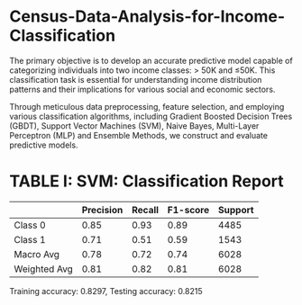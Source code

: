 # Census-Data-Analysis-for-Income-Classification

The primary
 objective is to develop an accurate predictive model capable of
 categorizing individuals into two income classes: > 50K and
 ≤50K. This classification task is essential for understanding
 income distribution patterns and their implications for various
 social and economic sectors.

 Through meticulous
 data preprocessing, feature selection, and employing various
 classification algorithms, including Gradient Boosted Decision Trees (GBDT), Support Vector
 Machines (SVM), Naive Bayes, Multi-Layer Perceptron (MLP) and Ensemble Methods, we construct and evaluate
 predictive models. 

# TABLE I: SVM: Classification Report

 |        | Precision | Recall | F1-score | Support |
|--------|-----------|--------|----------|---------|
| Class 0 | 0.85      | 0.93   | 0.89     | 4485    |
| Class 1 | 0.71      | 0.51   | 0.59     | 1543    |
| Macro Avg | 0.78    | 0.72   | 0.74     | 6028    |
| Weighted Avg | 0.81 | 0.82   | 0.81     | 6028    |

Training accuracy: 0.8297, Testing accuracy: 0.8215



